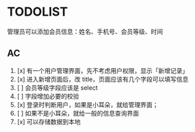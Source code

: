 # TODOLIST

管理员可以添加会员信息：姓名、手机号、会员等级、时间

## AC

1. [x] 有一个用户管理界面，先不考虑用户权限，显示「新增记录」
2. [x] 进入新增页面后，改 title，页面应该有几个字段可以填写信息
3. [ ] 会员等级字段应该是 select
4. [ ] 字段增加必要的校验
4. [x] 登录时判断用户，如果是小耳朵，就给管理界面；
5. [ ] 如果不是小耳朵，就给一般的信息查询界面
6. [x] 可以存储数据到本地
